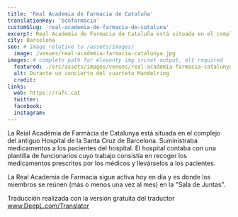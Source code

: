 ```yaml
---
title: 'Real Academia de Farmacia de Cataluña'
translationKey: 'bcnfarmacia'
customSlug: 'real-academia-de-farmacia-de-cataluna'
excerpt: Real Academia de Farmacia de Cataluña está situada en el complejo del antiguo Hospital de la Santa Cruz de Barcelona. Suministraba medicamentos a los pacientes del hospital.
city: Barcelona
seo: # image relative to /assets/images/
  image: /venues/real-academia-farmacia-catalunya.jpg
images: # complete path for eleventy img srcset output, alt required
  featured: ./src/assets/images/venues/real-academia-farmacia-catalunya.jpg
  alt: Durante un concierto del cuarteto Mandelring
  credit:
links:
  web: https://rafc.cat
  twitter:
  facebook:
  instagram:
---
```


La Reial Acadèmia de Farmàcia de Catalunya está situada en el complejo del antiguo Hospital de la Santa Cruz de Barcelona. Suministraba medicamentos a los pacientes del hospital. El hospital contaba con una plantilla de funcionarios cuyo trabajo consistía en recoger los medicamentos prescritos por los médicos y llevárselos a los pacientes.

La Real Academia de Farmacia sigue activa hoy en día y es donde los miembros se reúnen (más o menos una vez al mes) en la "Sala de Juntas".

Traducción realizada con la versión gratuita del traductor www.DeepL.com/Translator
